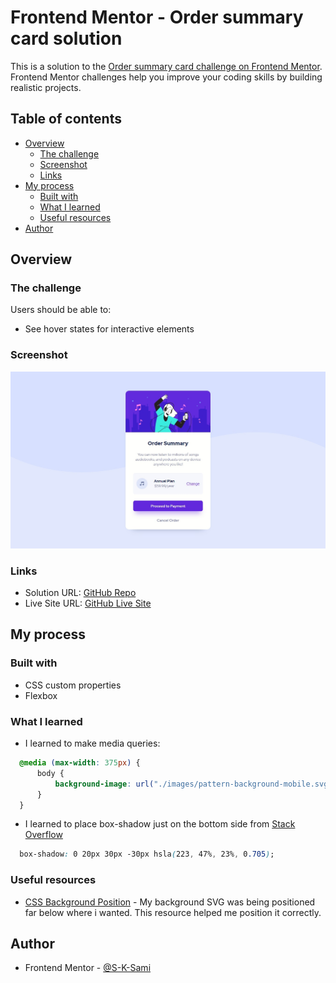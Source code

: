 # Frontend Mentor - Order summary card solution

This is a solution to the [Order summary card challenge on Frontend Mentor](https://www.frontendmentor.io/challenges/order-summary-component-QlPmajDUj). Frontend Mentor challenges help you improve your coding skills by building realistic projects. 

## Table of contents

- [Overview](#overview)
  - [The challenge](#the-challenge)
  - [Screenshot](#screenshot)
  - [Links](#links)
- [My process](#my-process)
  - [Built with](#built-with)
  - [What I learned](#what-i-learned)
  <!-- - [Continued development](#continued-development) -->
  - [Useful resources](#useful-resources)
- [Author](#author)
<!-- - [Acknowledgments](#acknowledgments) -->
<!-- 
**Note: Delete this note and update the table of contents based on what sections you keep.** -->

## Overview

### The challenge

Users should be able to:

- See hover states for interactive elements

### Screenshot

![Screenshot using Microsoft Edge fullscreen mode](./screenshot.jpg)
<!-- 
Add a screenshot of your solution. The easiest way to do this is to use Firefox to view your project, right-click the page and select "Take a Screenshot". You can choose either a full-height screenshot or a cropped one based on how long the page is. If it's very long, it might be best to crop it.

Alternatively, you can use a tool like [FireShot](https://getfireshot.com/) to take the screenshot. FireShot has a free option, so you don't need to purchase it. 

Then crop/optimize/edit your image however you like, add it to your project, and update the file path in the image above.

**Note: Delete this note and the paragraphs above when you add your screenshot. If you prefer not to add a screenshot, feel free to remove this entire section.** -->

### Links

- Solution URL: [GitHub Repo](https://github.com/S-K-Sami/order-summary-component-main)
- Live Site URL: [GitHub Live Site](https://s-k-sami.github.io/order-summary-component-main/)

## My process

### Built with

<!-- - Semantic HTML5 markup -->
- CSS custom properties
- Flexbox
<!-- - CSS Grid
- Mobile-first workflow
- [React](https://reactjs.org/) - JS library
- [Next.js](https://nextjs.org/) - React framework
- [Styled Components](https://styled-components.com/) - For styles

**Note: These are just examples. Delete this note and replace the list above with your own choices** -->

### What I learned

- I learned to make media queries:
```css
  @media (max-width: 375px) {
      body {
          background-image: url("./images/pattern-background-mobile.svg");
      }
  }
```

- I learned to place box-shadow just on the bottom side from [Stack Overflow](https://stackoverflow.com/a/6245879/12707096)
```css
  box-shadow: 0 20px 30px -30px hsla(223, 47%, 23%, 0.705);
```
<!-- 
Use this section to recap over some of your major learnings while working through this project. Writing these out and providing code samples of areas you want to highlight is a great way to reinforce your own knowledge.

To see how you can add code snippets, see below:

```html
<h1>Some HTML code I'm proud of</h1>
```
```css
.proud-of-this-css {
  color: papayawhip;
}
```
```js
const proudOfThisFunc = () => {
  console.log('🎉')
}
```

If you want more help with writing markdown, we'd recommend checking out [The Markdown Guide](https://www.markdownguide.org/) to learn more.

**Note: Delete this note and the content within this section and replace with your own learnings.** -->
<!-- 
### Continued development

Use this section to outline areas that you want to continue focusing on in future projects. These could be concepts you're still not completely comfortable with or techniques you found useful that you want to refine and perfect.

**Note: Delete this note and the content within this section and replace with your own plans for continued development.** -->

### Useful resources

- [CSS Background Position](https://www.w3schools.com/cssref/pr_background-position.asp) - My background SVG was being positioned far below where i wanted. This resource helped me position it correctly.
<!-- - [Example resource 2](https://www.example.com) - This is an amazing article which helped me finally understand XYZ. I'd recommend it to anyone still learning this concept.

**Note: Delete this note and replace the list above with resources that helped you during the challenge. These could come in handy for anyone viewing your solution or for yourself when you look back on this project in the future.** -->

## Author

<!-- - Website - [Add your name here](https://www.your-site.com) -->
- Frontend Mentor - [@S-K-Sami](https://www.frontendmentor.io/profile/S-K-Sami)
<!-- - Twitter - [@yourusername](https://www.twitter.com/yourusername)

**Note: Delete this note and add/remove/edit lines above based on what links you'd like to share.** -->
<!-- 
## Acknowledgments

This is where you can give a hat tip to anyone who helped you out on this project. Perhaps you worked in a team or got some inspiration from someone else's solution. This is the perfect place to give them some credit.

**Note: Delete this note and edit this section's content as necessary. If you completed this challenge by yourself, feel free to delete this section entirely.** -->
